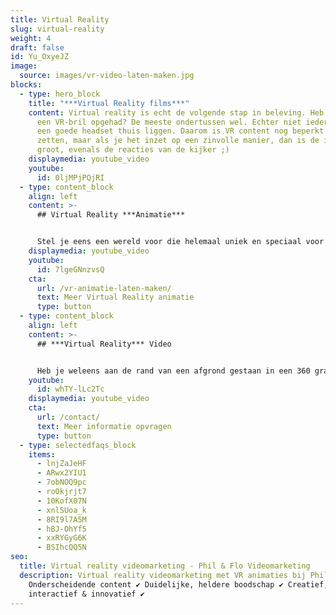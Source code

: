```yaml
---
title: Virtual Reality
slug: virtual-reality
weight: 4
draft: false
id: Yu_OxyeJZ
image:
  source: images/vr-video-laten-maken.jpg
blocks:
  - type: hero_block
    title: "***Virtual Reality films***"
    content: Virtual reality is echt de volgende stap in beleving. Heb je wel eens
      een VR-bril opgehad? De meeste ondertussen wel. Echter niet iedereen heeft
      een goede headset thuis liggen. Daarom is VR content nog beperkt in te
      zetten, maar als je het inzet op een zinvolle manier, dan is de impact erg
      groot, evenals de reacties van de kijker ;)
    displaymedia: youtube_video
    youtube:
      id: 0ljMPjPQjRI
  - type: content_block
    align: left
    content: >-
      ## Virtual Reality ***Animatie***


      Stel je eens een wereld voor die helemaal uniek en speciaal voor jou wordt gebouwd. Dat is een werkelijkheid met onze fascinerende Virtual Reality animatiefilms. Onze designers en animatoren nemen de kijker mee op reis door een wereld die het verhaal vertelt die jij belangrijk vindt. Lees hier meer over Virtual Reality animatie.
    displaymedia: youtube_video
    youtube:
      id: 7lgeGNnzvsQ
    cta:
      url: /vr-animatie-laten-maken/
      text: Meer Virtual Reality animatie
      type: button
  - type: content_block
    align: left
    content: >-
      ## ***Virtual Reality*** Video


      Heb je weleens aan de rand van een afgrond gestaan in een 360 graden film? Of heb je weleens in een VR achtbaan gezeten? Het gevoel alsof je naar beneden valt of gaat vallen? Je maakt het dan ook echt mee, dat is de kracht van Virtual reality video. Lees hier meer over de mogelijkheden voor jouw organisatie.
    youtube:
      id: whTY-lLc2Tc
    displaymedia: youtube_video
    cta:
      url: /contact/
      text: Meer informatie opvragen
      type: button
  - type: selectedfaqs_block
    items:
      - lnjZaJeHF
      - ARwx2YIU1
      - 7obNOQ9pc
      - roOkjrjt7
      - 10KofX07N
      - xnlSUoa_k
      - 8RI9l7A5M
      - hBJ-OhYf5
      - xxRYGyG6K
      - BSIhcQQ5N
seo:
  title: Virtual reality videomarketing - Phil & Flo Videomarketing
  description: Virtual reality videomarketing met VR animaties bij Phil & Flo |
    Onderscheidende content ✔ Duidelijke, heldere boodschap ✔ Creatief,
    interactief & innovatief ✔
---
```

